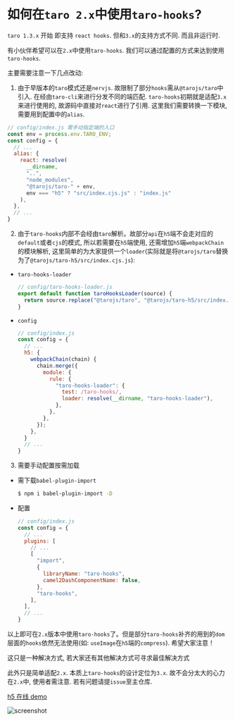 # 如何在`taro 2.x`中使用`taro-hooks`?

`taro 1.3.x` 开始 即支持 `react hooks`. 但和`3.x`的支持方式不同. 而且非运行时.    

有小伙伴希望可以在`2.x`中使用`taro-hooks`. 我们可以通过配置的方式来达到使用`taro-hooks`.    

主要需要注意一下几点改动:   

1. 由于早版本的`taro`模式还是`nervjs`. 故限制了部分`hooks`需从`@tarojs/taro`中引入. 在经由`taro-cli`来进行分发不同的端匹配. `taro-hooks`初期就是适配`3.x`来进行使用的, 故源码中直接对`react`进行了引用. 这里我们需要转换一下模块, 需要用到配置中的`alias`.

  ```javascript
  // config/index.js 需手动指定端的入口
  const env = process.env.TARO_ENV;
  const config = {
    // ...
    alias: {
      react: resolve(
        __dirname,
        "..",
        "node_modules",
        "@tarojs/taro-" + env,
        env === "h5" ? "src/index.cjs.js" : "index.js"
      ),
    },
    // ...
  }
  ```

2. 由于`taro-hooks`内部不会经由`taro`解析。故部分`api`在`h5`端不会走对应的`default`或者`cjs`的模式, 所以若需要在`h5`端使用, 还需增加`h5`端`webpackChain`的模块解析, 这里简单的为大家提供一个`loader`(实际就是将`@tarojs/taro`替换为了`@tarojs/taro-h5/src/index.cjs.js`):

  - `taro-hooks-loader`

    ```javascript
    // config/taro-hooks-loader.js
    export default function taroHooksLoader(source) {
      return source.replace("@tarojs/taro", "@tarojs/taro-h5/src/index.cjs.js");
    }
    ```

  - `config`

    ```javascript
    // config/index.js
    const config = {
      // ...
      h5: {
        webpackChain(chain) {
          chain.merge({
            module: {
              rule: {
                "taro-hooks-loader": {
                  test: /taro-hooks/,
                  loader: resolve(__dirname, "taro-hooks-loader"),
                },
              },
            },
          });
        },
      }
      // ...
    }
    ```

3. 需要手动配置按需加载
  - 需下载`babel-plugin-import`

    ```bash
    $ npm i babel-plugin-import -D
    ```

  - 配置

    ```javascript
    // config/index.js
    const config = {
      // ...
      plugins: [
        // ...
        [
          "import",
          {
            libraryName: "taro-hooks",
            camel2DashComponentName: false,
          },
          "taro-hooks",
        ],
      ],
      // ...
    }
    ```

以上即可在`2.x`版本中使用`taro-hooks`了。但是部分`taro-hooks`补齐的用到的`dom`层面的`hooks`依然无法使用(如: `useImage`在`h5`端的`compress`). 希望大家注意！   

这只是一种解决方式, 若大家还有其他解决方式可寻求最佳解决方式    

此外只是简单适配`2.x`. 本质上`taro-hooks`的设计定位为`3.x`. 故不会分太大的心力在`2.x`中, 使用者需注意. 若有问题请提`issue`至主仓库. 

[h5 在线 demo](https://taro-hooks.github.io/taro-hooks-demo-for-taro2.x/)

![screenshot](https://cdn.jsdelivr.net/gh/innocces/DrawingBed/2021-10-03/1633196112926-2.x.png)
